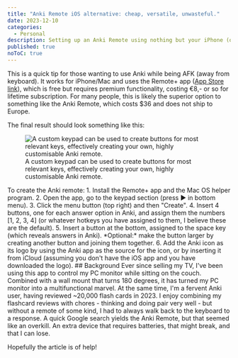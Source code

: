 ```yaml
---
title: "Anki Remote iOS alternative: cheap, versatile, unwasteful."
date: 2023-12-10
categories:
  - Personal
description: Setting up an Anki Remote using nothing but your iPhone (only for iOS)
published: true
noToC: true
---
```

This is a quick tip for those wanting to use Anki while being AFK (away from keyboard). It works for iPhone/Mac and uses the Remote+ app ([App Store link](https://apps.apple.com/us/app/remote-mouse-keyboard/id629019487?itsct=apps_box_badge&itscg=30200)), which is free but requires premium functionality, costing €8,- or so for lifetime subscription. For many people, this is likely the superior option to something like the Anki Remote, which costs $36 and does not ship to Europe.

The final result should look something like this:
<figure>

<img class="max-h-[50vh] mx-auto" src="231210-anki-remote-1.jpeg" alt="A custom keypad can be used to create buttons for most relevant keys, effectively creating your own, highly customisable Anki remote." title="A custom keypad can be used to create buttons for most relevant keys, effectively creating your own, highly customisable Anki remote." loading="lazy"/>

<figcaption class="text-base text-surface-400 mt-1 text-center">A custom keypad can be used to create buttons for most relevant keys, effectively creating your own, highly customisable Anki remote.</figcaption>

</figure>
To create the Anki remote:
1. Install the Remote+ app and the Mac OS helper program.
2. Open the app, go to the keypad section (press ▶️ in bottom menu).
3. Click the menu button (top right) and then "Create". 
4. Insert 4 buttons, one for each answer option in Anki, and assign them the numbers [1, 2, 3, 4] (or whatever hotkeys you have assigned to them, I believe these are the default). 
5. Insert a button at the bottom, assigned to the space key (which reveals answers in Anki). *Optional:* make the button larger by creating another button and joining them together. 
6. Add the Anki icon as its logo by using the Anki app as the source for the icon, or by inserting it from iCloud (assuming you don't have the iOS app and you have downloaded the logo). 
## Background
Ever since selling my TV, I've been using this app to control my PC monitor while sitting on the couch. Combined with a wall mount that turns 180 degrees, it has turned my PC monitor into a multifunctional marvel. At the same time, I'm a fervent Anki user, having reviewed ~20,000 flash cards in 2023. I enjoy combining my flashcard reviews with chores - thinking and doing pair very well - but without a remote of some kind, I had to always walk back to the keyboard to a response.  A quick Google search yields the Anki Remote, but that seemed like an overkill. An extra device that requires batteries, that might break, and that I can lose.

Hopefully the article is of help!